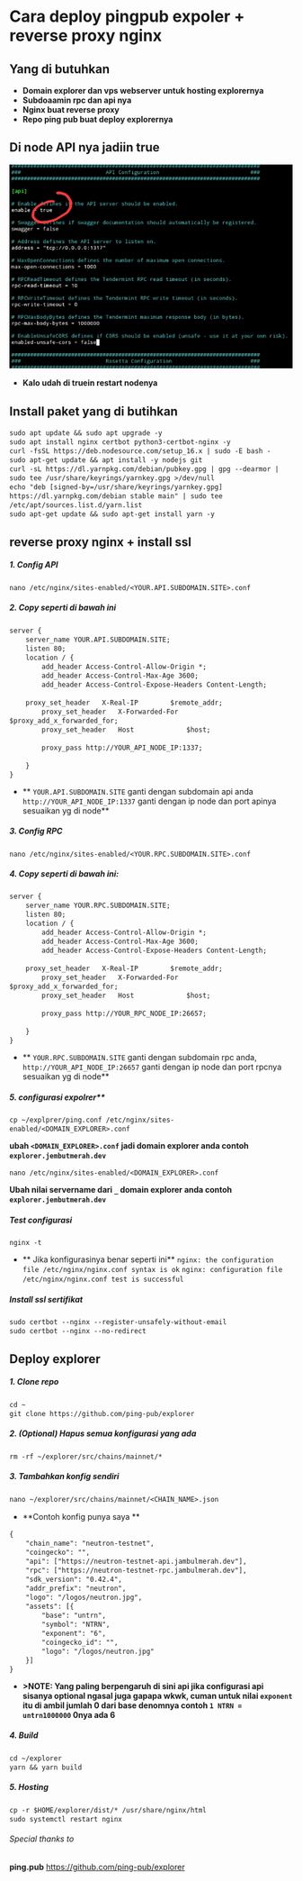 # Cara deploy pingpub expoler + reverse proxy nginx
## Yang di butuhkan
- **Domain explorer dan vps webserver untuk hosting explorernya**
- **Subdoaamin rpc dan api nya**
- **Nginx buat reverse proxy**
- **Repo ping pub buat deploy explorernya**

## Di node API nya jadiin true
![img](./img/api.jpg)
- **Kalo udah di truein restart nodenya**
## Install paket yang di butihkan
```
sudo apt update && sudo apt upgrade -y
sudo apt install nginx certbot python3-certbot-nginx -y
curl -fsSL https://deb.nodesource.com/setup_16.x | sudo -E bash -
sudo apt-get update && apt install -y nodejs git
curl -sL https://dl.yarnpkg.com/debian/pubkey.gpg | gpg --dearmor | sudo tee /usr/share/keyrings/yarnkey.gpg >/dev/null
echo "deb [signed-by=/usr/share/keyrings/yarnkey.gpg] https://dl.yarnpkg.com/debian stable main" | sudo tee /etc/apt/sources.list.d/yarn.list
sudo apt-get update && sudo apt-get install yarn -y

```
## reverse proxy nginx + install ssl
##### 1. Config API
```
nano /etc/nginx/sites-enabled/<YOUR.API.SUBDOMAIN.SITE>.conf
```
##### 2. Copy seperti di bawah ini
```
server {
    server_name YOUR.API.SUBDOMAIN.SITE;
    listen 80;
    location / {
        add_header Access-Control-Allow-Origin *;
        add_header Access-Control-Max-Age 3600;
        add_header Access-Control-Expose-Headers Content-Length;

	proxy_set_header   X-Real-IP        $remote_addr;
        proxy_set_header   X-Forwarded-For  $proxy_add_x_forwarded_for;
        proxy_set_header   Host             $host;

        proxy_pass http://YOUR_API_NODE_IP:1337;

    }
}

```
- ** `YOUR.API.SUBDOMAIN.SITE` ganti dengan subdomain api anda `http://YOUR_API_NODE_IP:1337` ganti dengan ip node dan port apinya sesuaikan yg di node**
##### 3. Config RPC
```
nano /etc/nginx/sites-enabled/<YOUR.RPC.SUBDOMAIN.SITE>.conf
```
##### 4. Copy seperti di bawah ini:
```
server {
    server_name YOUR.RPC.SUBDOMAIN.SITE;
    listen 80;
    location / {
        add_header Access-Control-Allow-Origin *;
        add_header Access-Control-Max-Age 3600;
        add_header Access-Control-Expose-Headers Content-Length;

	proxy_set_header   X-Real-IP        $remote_addr;
        proxy_set_header   X-Forwarded-For  $proxy_add_x_forwarded_for;
        proxy_set_header   Host             $host;

        proxy_pass http://YOUR_RPC_NODE_IP:26657;

    }
}

```
- ** `YOUR.RPC.SUBDOMAIN.SITE` ganti dengan subdomain rpc anda, `http://YOUR_API_NODE_IP:26657` ganti dengan ip node dan port rpcnya sesuaikan yg di node**
##### 5. configurasi expolrer**

```
cp ~/explprer/ping.conf /etc/nginx/sites-enabled/<DOMAIN_EXPLORER>.conf
```

**ubah `<DOMAIN_EXPLORER>.conf` jadi domain explorer anda contoh `explorer.jembutmerah.dev`**

```
nano /etc/nginx/sites-enabled/<DOMAIN_EXPLORER>.conf
```

**Ubah nilai servername dari `_` domain explorer anda contoh `explorer.jembutmerah.dev`**
##### Test configurasi
```
nginx -t 
```
- ** Jika konfigurasinya benar seperti ini**
`nginx: the configuration file /etc/nginx/nginx.conf syntax is ok`
`nginx: configuration file /etc/nginx/nginx.conf test is successful`
##### Install ssl sertifikat
```
sudo certbot --nginx --register-unsafely-without-email
sudo certbot --nginx --no-redirect

```

## Deploy explorer 
##### 1. Clone repo
```
cd ~
git clone https://github.com/ping-pub/explorer

```
##### 2. (Optional) Hapus semua konfigurasi yang ada
```
rm -rf ~/explorer/src/chains/mainnet/*

```
##### 3. Tambahkan konfig sendiri
```7
nano ~/explorer/src/chains/mainnet/<CHAIN_NAME>.json
```
- **Contoh konfig punya saya **
```
{
    "chain_name": "neutron-testnet",
    "coingecko": "",
    "api": ["https://neutron-testnet-api.jambulmerah.dev"],
    "rpc": ["https://neutron-testnet-rpc.jambulmerah.dev"],
    "sdk_version": "0.42.4",
    "addr_prefix": "neutron",
    "logo": "/logos/neutron.jpg",
    "assets": [{
        "base": "untrn",
        "symbol": "NTRN",
        "exponent": "6",
        "coingecko_id": "",
        "logo": "/logos/neutron.jpg"
    }]
}
```
- **>NOTE: Yang paling berpengaruh di sini api jika configurasi api sisanya optional ngasal juga gapapa wkwk, cuman untuk nilai `exponent` itu di ambil jumlah 0 dari base denomnya contoh `1 NTRN = untrn1000000` 0nya ada 6** 
##### 4. Build
```
cd ~/explorer
yarn && yarn build

```
##### 5. Hosting
```
cp -r $HOME/explorer/dist/* /usr/share/nginx/html
sudo systemctl restart nginx

```
###### Special thanks to
**ping.pub** https://github.com/ping-pub/explorer
